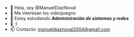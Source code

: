 
- 👋 Hola, soy @ManuelDiazNoval
- 👀 Me interesan los videojuegos
- 🌱 Estoy estudiando **_Administración de sistemas y redes_**
- 💞️ :)
- 📫 Contacto: manueldiaznoval2004@gmail.com


<!---
ManuelDiazNoval/ManuelDiazNoval is a ✨ special ✨ repository because its `README.md` (this file) appears on your GitHub profile.
You can click the Preview link to take a look at your changes.
--->
